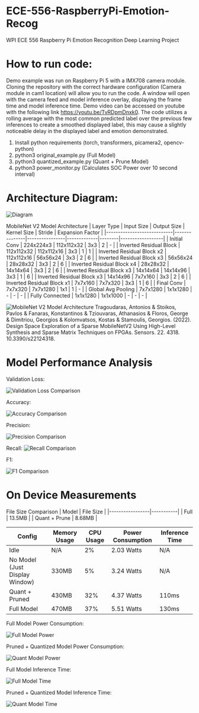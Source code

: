 # ECE-556-RaspberryPi-Emotion-Recog
WPI ECE 556 Raspberry Pi Emotion Recognition Deep Learning Project

# How to run code:

Demo example was run on Raspberry Pi 5 with a IMX708 camera module. Cloning the repository with the correct hardware configuration (Camera module in cam1 location) will allow you to run the code. A window will open with the camera feed and model inference overlay, displaying the frame time and model inference time. Demo video can be accessed on youtube with the following link https://youtu.be/TvRDpmDnxk0. The code utilizes a rolling average with the most common predicted label over the previous few inferences to create a smoothed displayed label, this may cause a slightly noticeable delay in the displayed label and emotion demonstrated.

1. Install python requirements (torch, transformers, picamera2, opencv-python)
2. python3 original_example.py (Full Model)
3. python3 quantized_example.py (Quant + Prune Model)
4. python3 power_monitor.py (Calculates SOC Power over 10 second interval)

# Architecture Diagram:
![Diagram](Model_architecture.PNG)

MobileNet V2 Model Architecture
| Layer Type                  | Input Size    | Output Size   | Kernel Size | Stride | Expansion Factor |
|----------------------------|---------------|----------------|-------------|--------|------------------|
| Initial Conv               | 224x224x3     | 112x112x32     | 3x3         | 2      | -                |
| Inverted Residual Block    | 112x112x32    | 112x112x16     | 3x3         | 1      | 1                |
| Inverted Residual Block x2 | 112x112x16    | 56x56x24       | 3x3         | 2      | 6                |
| Inverted Residual Block x3 | 56x56x24      | 28x28x32       | 3x3         | 2      | 6                |
| Inverted Residual Block x4 | 28x28x32      | 14x14x64       | 3x3         | 2      | 6                |
| Inverted Residual Block x3 | 14x14x64      | 14x14x96       | 3x3         | 1      | 6                |
| Inverted Residual Block x3 | 14x14x96      | 7x7x160        | 3x3         | 2      | 6                |
| Inverted Residual Block x1 | 7x7x160       | 7x7x320        | 3x3         | 1      | 6                |
| Final Conv                 | 7x7x320       | 7x7x1280       | 1x1         | 1      | -                |
| Global Avg Pooling         | 7x7x1280      | 1x1x1280       | -           | -      | -                |
| Fully Connected            | 1x1x1280      | 1x1x1000       | -           | -      | -                |

![MobileNet V2 Model Architecture](The-architecture-of-MobileNetV2-DNN.png)
Tragoudaras, Antonios & Stoikos, Pavlos & Fanaras, Konstantinos & Tziouvaras, Athanasios & Floros, George & Dimitriou, Georgios & Kolomvatsos, Kostas & Stamoulis, Georgios. (2022). Design Space Exploration of a Sparse MobileNetV2 Using High-Level Synthesis and Sparse Matrix Techniques on FPGAs. Sensors. 22. 4318. 10.3390/s22124318. 

# Model Performance Analysis

Validation Loss:

![Validation Loss Comparison](validation_loss_comparison.png)

Accuracy:

![Accuracy Comparison](accuracy_comparison.png)

Precision:

![Precision Comparison](precision_comparison.png)

Recall:
![Recall Comparison](recall_comparison.png)

F1:

![F1 Comparison](f1_comparison.png)

# On Device Measurements

File Size Comparison
| Model           | File Size |
|-----------------|-----------|
| Full            | 13.5MB    |
| Quant + Prune   | 8.68MB    |

| Config                         | Memory Usage | CPU Usage | Power Consumption | Inference Time |
|-------------------------------|--------------|-----------|-------------------|----------------|
| Idle                          | N/A          | 2%        | 2.03 Watts        | N/A            |
| No Model (Just Display Window)| 330MB        | 5%        | 3.24 Watts        | N/A            |
| Quant + Pruned                | 430MB        | 32%       | 4.37 Watts        | 110ms          |
| Full Model                    | 470MB        | 37%       | 5.51 Watts        | 130ms          |

Full Model Power Consumption:

![Full Model Power](full_power.png)

Pruned + Quantized Model Power Consumption:

![Quant Model Power](quant_power.png)

Full Model Inference Time:

![Full Model Time](full_time.png)

Pruned + Quantized Model Inference Time:

![Quant Model Time](quant_time.png)
